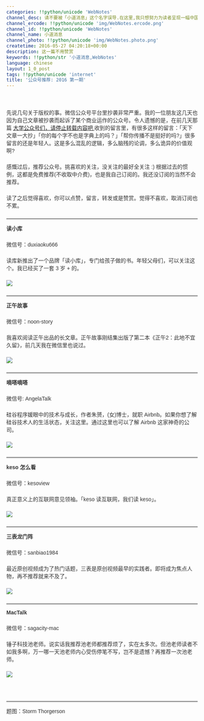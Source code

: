 ```yaml
---
categories: !!python/unicode 'WebNotes'
channel_desc: 请不要被「小道消息」这个名字误导.在这里,我只想努力为读者呈现一幅中国互联网的清明上河图.
channel_ercode: !!python/unicode 'img/WebNotes.ercode.png'
channel_id: !!python/unicode 'WebNotes'
channel_name: 小道消息
channel_photo: !!python/unicode 'img/WebNotes.photo.png'
createtime: 2016-05-27 04:20:18+00:00
description: 这一篇不用赞赏
keywords: !!python/str '小道消息,WebNotes'
language: chinese
layout: 1_0_post
tags: !!python/unicode 'internet'
title: '公众号推荐: 2016 第一期'
---
```

<div class="rich_media_content" id="js_content">
<p style="margin-top: 2px; margin-bottom: 22px; white-space: normal; font-family: Avenir, sans-serif; border: 0px; outline: 0px; color: rgb(51, 51, 51);">
<br/>
</p>
<p style="margin-top: 2px; margin-bottom: 22px; white-space: normal; font-family: Avenir, sans-serif; border: 0px; outline: 0px; color: rgb(51, 51, 51);">
         先说几句关于版权的事。微信公众号平台里抄袭非常严重。我的一位朋友这几天也因为自己文章被抄袭而起诉了某个商业运作的公众号。令人遗憾的是，在前几天那篇
         <a data_ue_src="http://mp.weixin.qq.com/s?__biz=MjM5ODIyMTE0MA==&amp;mid=2650968287&amp;idx=1&amp;sn=5d3ead614fb293fa4f54109a1c4a4d8a&amp;scene=21#wechat_redirect" href="http://mp.weixin.qq.com/s?__biz=MjM5ODIyMTE0MA==&amp;mid=2650968287&amp;idx=1&amp;sn=5d3ead614fb293fa4f54109a1c4a4d8a&amp;scene=21#wechat_redirect" target="_blank">
          大学公众号们，请停止转载内容吧
         </a>
         收到的留言里，有很多这样的留言：「天下文章一大抄」「你的每个字不也是字典上的吗？」「帮你传播不是挺好的吗?」很多留言的还是年轻人。这是多么混乱的逻辑，多么脑残的论调，多么诡异的价值观啊?
        </p>
<p style="margin-top: 2px; margin-bottom: 22px; white-space: normal; font-family: Avenir, sans-serif; border: 0px; outline: 0px; color: rgb(51, 51, 51);">
         感慨过后，推荐公众号。挑喜欢的关注，没关注的最好全关注 :) 根据过去的惯例，这都是免费推荐(不收取中介费)，也是我自己订阅的。我还没订阅的当然不会推荐。
        </p>
<p style="margin-top: 2px; margin-bottom: 22px; white-space: normal; font-family: Avenir, sans-serif; border: 0px; outline: 0px; color: rgb(51, 51, 51);">
         读了之后觉得喜欢，你可以点赞，留言，转发或是赞赏。觉得不喜欢，取消订阅也不累。
        </p>
<hr style="margin-top: 1em; margin-bottom: 1em; white-space: normal; font-family: Avenir, sans-serif; border-right-width: 0px; border-bottom-width: 0px; border-left-width: 0px; border-top-style: solid; border-top-color: rgb(234, 234, 234); height: 1px; color: rgb(51, 51, 51);"/>
<p style="margin-top: 2px; margin-bottom: 22px; white-space: normal; font-family: Avenir, sans-serif; border: 0px; outline: 0px; color: rgb(51, 51, 51);">
<strong>
          读小库
         </strong>
<br/>
</p>
<p style="margin-top: 2px; margin-bottom: 22px; white-space: normal; font-family: Avenir, sans-serif; border: 0px; outline: 0px; color: rgb(51, 51, 51);">
         微信号：duxiaoku666
        </p>
<p style="margin-top: 2px; margin-bottom: 22px; white-space: normal; font-family: Avenir, sans-serif; border: 0px; outline: 0px; color: rgb(51, 51, 51);">
         读库新推出了一个品牌「读小库」，专门给孩子做的书。年轻父母们，可以关注这个。我已经买了一套 3 岁 + 的。
        </p>
<p style="margin-top: 2px; margin-bottom: 22px; white-space: normal; font-family: Avenir, sans-serif; border: 0px; outline: 0px; color: rgb(51, 51, 51);">
<img data-ratio="1" data-s="300,640" data-src="" data-type="jpeg" data-w="430" src="{{ '/img/ow5rEn8QGlGJMqEUFkCrdS1GBORSsz1QYqDVPZSGV81IjFXLMQWlkaeSvZGxV3bQCpODoqZRKBVtPJoB9H8enQ.jpeg' | prepend: site.img | replace: '//','/' }}"/>
<br/>
</p>
<hr style="margin-top: 1em; margin-bottom: 1em; white-space: normal; font-family: Avenir, sans-serif; border-right-width: 0px; border-bottom-width: 0px; border-left-width: 0px; border-top-style: solid; border-top-color: rgb(234, 234, 234); height: 1px; color: rgb(51, 51, 51);"/>
<p style="margin-top: 2px; margin-bottom: 22px; white-space: normal; font-family: Avenir, sans-serif; border: 0px; outline: 0px; color: rgb(51, 51, 51);">
<strong>
          正午故事
         </strong>
<br/>
</p>
<p style="margin-top: 2px; margin-bottom: 22px; white-space: normal; font-family: Avenir, sans-serif; border: 0px; outline: 0px; color: rgb(51, 51, 51);">
         微信号：noon-story
        </p>
<p style="margin-top: 2px; margin-bottom: 22px; white-space: normal; font-family: Avenir, sans-serif; border: 0px; outline: 0px; color: rgb(51, 51, 51);">
         我喜欢阅读正午出品的长文章。正午故事刚结集出版了第二本《正午2：此地不宜久留》，前几天我在微信里也说过。
        </p>
<p style="margin-top: 2px; margin-bottom: 22px; white-space: normal; font-family: Avenir, sans-serif; border: 0px; outline: 0px; color: rgb(51, 51, 51);">
<img data-ratio="1" data-s="300,640" data-src="" data-type="jpeg" data-w="430" src="{{ '/img/ow5rEn8QGlFjtDpqbXCSjK9D2YjtuiaQDL4JjZYRKcnX1ibyVy2KEXlLqTmHgf8xeDnicia6hmOzicM88u2jKthj3pw.jpeg' | prepend: site.img | replace: '//','/' }}"/>
</p>
<hr style="margin-top: 1em; margin-bottom: 1em; white-space: normal; font-family: Avenir, sans-serif; border-right-width: 0px; border-bottom-width: 0px; border-left-width: 0px; border-top-style: solid; border-top-color: rgb(234, 234, 234); height: 1px; color: rgb(51, 51, 51);"/>
<p style="margin-top: 2px; margin-bottom: 22px; white-space: normal; font-family: Avenir, sans-serif; border: 0px; outline: 0px; color: rgb(51, 51, 51);">
<strong>
          嘀嗒嘀嗒
         </strong>
</p>
<p style="margin-top: 2px; margin-bottom: 22px; white-space: normal; font-family: Avenir, sans-serif; border: 0px; outline: 0px; color: rgb(51, 51, 51);">
         微信号: AngelaTalk
        </p>
<p style="margin-top: 2px; margin-bottom: 22px; white-space: normal; font-family: Avenir, sans-serif; border: 0px; outline: 0px; color: rgb(51, 51, 51);">
         硅谷程序媛眼中的技术与成长，作者朱赟，(女)博士，就职 Airbnb。如果你想了解硅谷技术人的生活状态，关注这里。通过这里也可以了解 Airbnb 这家神奇的公司。
        </p>
<p style="margin-top: 2px; margin-bottom: 22px; white-space: normal; font-family: Avenir, sans-serif; border: 0px; outline: 0px; color: rgb(51, 51, 51);">
<img data-ratio="1" data-s="300,640" data-src="" data-type="jpeg" data-w="430" src="{{ '/img/ow5rEn8QGlFjtDpqbXCSjK9D2YjtuiaQDf4nJtPafJKiaccVIk5mVAfqZKGzPgxvRhoSIdoJ9VXkDBuoFYn0nM2A.jpeg' | prepend: site.img | replace: '//','/' }}"/>
<br/>
</p>
<hr style="margin-top: 1em; margin-bottom: 1em; white-space: normal; font-family: Avenir, sans-serif; border-right-width: 0px; border-bottom-width: 0px; border-left-width: 0px; border-top-style: solid; border-top-color: rgb(234, 234, 234); height: 1px; color: rgb(51, 51, 51);"/>
<p style="margin-top: 2px; margin-bottom: 22px; white-space: normal; font-family: Avenir, sans-serif; border: 0px; outline: 0px; color: rgb(51, 51, 51);">
<strong>
          keso 怎么看
         </strong>
</p>
<p style="margin-top: 2px; margin-bottom: 22px; white-space: normal; font-family: Avenir, sans-serif; border: 0px; outline: 0px; color: rgb(51, 51, 51);">
         微信号：kesoview
        </p>
<p style="margin-top: 2px; margin-bottom: 22px; white-space: normal; font-family: Avenir, sans-serif; border: 0px; outline: 0px; color: rgb(51, 51, 51);">
         真正意义上的互联网意见领袖。「keso 读互联网，我们读 keso」。
        </p>
<p style="margin-top: 2px; margin-bottom: 22px; white-space: normal; font-family: Avenir, sans-serif; border: 0px; outline: 0px; color: rgb(51, 51, 51);">
<img data-ratio="1" data-s="300,640" data-src="" data-type="jpeg" data-w="430" src="{{ '/img/ow5rEn8QGlGJMqEUFkCrdS1GBORSsz1Q1KyL5mU9dHkQhibkqty9UqqJhibVP8nxyj6ibBtU9dibQ5PJgA8iba3kx7Q.jpeg' | prepend: site.img | replace: '//','/' }}"/>
</p>
<hr style="margin-top: 1em; margin-bottom: 1em; white-space: normal; font-family: Avenir, sans-serif; border-right-width: 0px; border-bottom-width: 0px; border-left-width: 0px; border-top-style: solid; border-top-color: rgb(234, 234, 234); height: 1px; color: rgb(51, 51, 51);"/>
<p style="margin-top: 2px; margin-bottom: 22px; white-space: normal; font-family: Avenir, sans-serif; border: 0px; outline: 0px; color: rgb(51, 51, 51);">
<strong>
          三表龙门阵
         </strong>
</p>
<p style="margin-top: 2px; margin-bottom: 22px; white-space: normal; font-family: Avenir, sans-serif; border: 0px; outline: 0px; color: rgb(51, 51, 51);">
         微信号：sanbiao1984
        </p>
<p style="margin-top: 2px; margin-bottom: 22px; white-space: normal; font-family: Avenir, sans-serif; border: 0px; outline: 0px; color: rgb(51, 51, 51);">
         最近原创视频成为了热门话题，三表是原创视频最早的实践者。即将成为焦点人物，再不推荐就来不及了。
        </p>
<p style="margin-top: 2px; margin-bottom: 22px; white-space: normal; font-family: Avenir, sans-serif; border: 0px; outline: 0px; color: rgb(51, 51, 51);">
<img data-ratio="1" data-s="300,640" data-src="" data-type="jpeg" data-w="430" src="{{ '/img/ow5rEn8QGlFjtDpqbXCSjK9D2YjtuiaQDRrpRvqInQ4uQooBvsP1UTASr1k3f3oxgbyZy7RfzNJRLhvxU8F0FRA.jpeg' | prepend: site.img | replace: '//','/' }}"/>
<br/>
</p>
<hr style="margin-top: 1em; margin-bottom: 1em; white-space: normal; font-family: Avenir, sans-serif; border-right-width: 0px; border-bottom-width: 0px; border-left-width: 0px; border-top-style: solid; border-top-color: rgb(234, 234, 234); height: 1px; color: rgb(51, 51, 51);"/>
<p style="margin-top: 2px; margin-bottom: 22px; white-space: normal; font-family: Avenir, sans-serif; border: 0px; outline: 0px; color: rgb(51, 51, 51);">
<strong>
          MacTalk
         </strong>
</p>
<p style="margin-top: 2px; margin-bottom: 22px; white-space: normal; font-family: Avenir, sans-serif; border: 0px; outline: 0px; color: rgb(51, 51, 51);">
         微信号：sagacity-mac
        </p>
<p style="margin-top: 2px; margin-bottom: 22px; white-space: normal; font-family: Avenir, sans-serif; border: 0px; outline: 0px; color: rgb(51, 51, 51);">
         锤子科技池老师。说实话我推荐池老师都推荐烦了，实在太多次。但池老师读者不如我多啊，万一哪一天池老师内心受伤停笔不写，岂不是遗憾？再推荐一次池老师。
        </p>
<p style="margin-top: 2px; margin-bottom: 22px; white-space: normal; font-family: Avenir, sans-serif; border: 0px; outline: 0px; color: rgb(51, 51, 51);">
<img data-ratio="1" data-s="300,640" data-src="" data-type="jpeg" data-w="430" src="{{ '/img/ow5rEn8QGlFjtDpqbXCSjK9D2YjtuiaQDXRRxXM6LicsuaaWBf6WFrPlb6CEY4ZD65KAAnDbKaoCMV2JbYGYCEKw.jpeg' | prepend: site.img | replace: '//','/' }}"/>
<br/>
</p>
<p style="margin-top: 2px; margin-bottom: 22px; white-space: normal; font-family: Avenir, sans-serif; border: 0px; outline: 0px; color: rgb(51, 51, 51);">
<br/>
</p>
<hr style="margin-top: 1em; margin-bottom: 1em; white-space: normal; font-family: Avenir, sans-serif; border-right-width: 0px; border-bottom-width: 0px; border-left-width: 0px; border-top-style: solid; border-top-color: rgb(234, 234, 234); height: 1px; color: rgb(51, 51, 51);"/>
<p style="margin-top: 2px; margin-bottom: 22px; white-space: normal; font-family: Avenir, sans-serif; border: 0px; outline: 0px; color: rgb(51, 51, 51);">
         题图：Storm Thorgerson
        </p>
<p>
<br/>
</p>
</div>